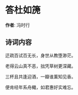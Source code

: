 # 答杜如箎

**作者**: 冯时行

## 诗词内容

迂疏百试百无长，身世从教堕渺茫。

老得云山真不恶，拙凭草树更深藏。

三杯且共逢迎酒，一瓣谁薰知见香。

便肯经年系舟檝，如君惠好实难忘。

